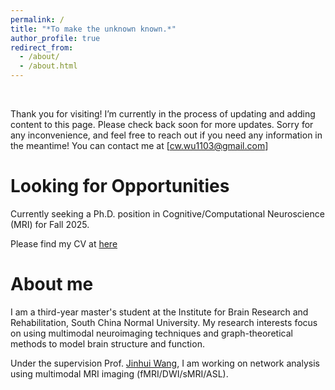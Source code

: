 ```yaml
---
permalink: /
title: "*To make the unknown known.*"
author_profile: true
redirect_from: 
  - /about/
  - /about.html
---
```


<br>

Thank you for visiting! I’m currently in the process of updating and adding content to this page. Please check back soon for more updates. Sorry for any inconvenience, and feel free to reach out if you need any information in the meantime! You can contact me at [cw.wu1103@gmail.com]

Looking for Opportunities
======
Currently seeking a Ph.D. position in Cognitive/Computational Neuroscience (MRI) for Fall 2025. 

Please find my CV at [here](https://changwen-wu.github.io/files/CV.pdf)

About me
======
I am a third-year master's student at the Institute for Brain Research and Rehabilitation, South China Normal University. My research interests focus on using multimodal neuroimaging techniques and graph-theoretical methods to model brain structure and function.

Under the supervision Prof. [Jinhui Wang](https://scholar.google.com/citations?user=4_djMV0AAAAJ&hl=en&oi=ao), I am working on network analysis using multimodal MRI imaging (fMRI/DWI/sMRI/ASL).


